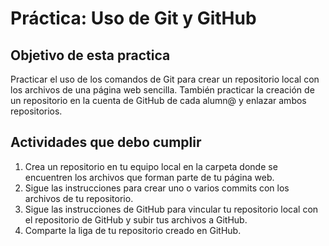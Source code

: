 # Práctica: Uso de Git y GitHub

## Objetivo de esta practica
Practicar el uso de los comandos de Git para crear un repositorio local con los archivos de una página web sencilla. También practicar la creación de un repositorio en la cuenta de GitHub de cada alumn@ y enlazar ambos repositorios.

## Actividades que debo cumplir
1. Crea un repositorio en tu equipo local en la carpeta donde se encuentren los archivos que forman parte de tu página web.
2. Sigue las instrucciones para crear uno o varios commits con los archivos de tu repositorio.
3. Sigue las instrucciones de GitHub para vincular tu repositorio local con el repositorio de GitHub y subir tus archivos a GitHub.
4. Comparte la liga de tu repositorio creado en GitHub.

